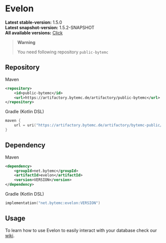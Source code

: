 # Evelon

**Latest stable-version:** 1.5.0<br>
**Latest snapshot-version:** 1.5.2-SNAPSHOT<br>
**All available versions:** 
<a href="https://artifactory.bytemc.de/ui/native/bytemc-public/net/bytemc/evelon/">Click </a>

> **Warning**
>  
> You need following repository `public-bytemc`

## Repository

Maven
```xml
<repository>
    <id>public-bytemc</id>
    <url>https://artifactory.bytemc.de/artifactory/public-bytemc</url>
</repository>
```

Gradle (Kotlin DSL)
```kotlin
maven {
    url = uri("https://artifactory.bytemc.de/artifactory/bytemc-public/")
}
```

## Dependency
Maven
```xml
<dependency>
    <groupId>net.bytemc</groupId>
    <artifactId>evelon</artifactId>
    <version>VERSION</version>
</dependency>
```
Gradle (Kotlin DSL)
```kotlin
implementation("net.bytemc:evelon:VERSION")
```


## Usage
To learn how to use Evelon to easily interact with your database check our <a href="https://github.com/ByteMCNetzwerk/evelon/wiki">wiki</a>.
